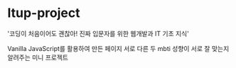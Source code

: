# Itup-project
'코딩이 처음이어도 괜찮아! 진짜 입문자를 위한 웹개발과 IT 기초 지식'

Vanilla JavaScript를 활용하여 만든 페이지
서로 다른 두 mbti 성향이 서로 잘 맞는지 알려주는 미니 프로젝트
